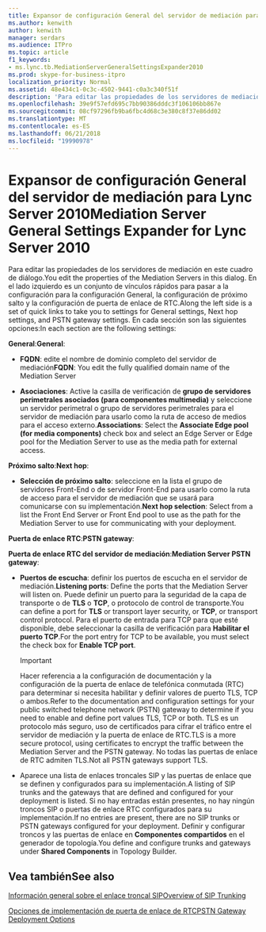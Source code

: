 ```yaml
---
title: Expansor de configuración General del servidor de mediación para Lync Server 2010
ms.author: kenwith
author: kenwith
manager: serdars
ms.audience: ITPro
ms.topic: article
f1_keywords:
- ms.lync.tb.MediationServerGeneralSettingsExpander2010
ms.prod: skype-for-business-itpro
localization_priority: Normal
ms.assetid: 48e434c1-0c3c-4502-9441-c0a3c340f51f
description: 'Para editar las propiedades de los servidores de mediación en este cuadro de diálogo. En el lado izquierdo es un conjunto de vínculos rápidos para pasar a la configuración para la configuración General, la configuración de próximo salto y la configuración de puerta de enlace de RTC. En cada sección son las siguientes opciones:'
ms.openlocfilehash: 39e9f57efd695c7bb90386dddc3f106106bb867e
ms.sourcegitcommit: 08cf97296fb9ba6fbc4d68c3e380c8f37e86dd02
ms.translationtype: MT
ms.contentlocale: es-ES
ms.lasthandoff: 06/21/2018
ms.locfileid: "19990978"
---
```

# <a name="mediation-server-general-settings-expander-for-lync-server-2010"></a><span data-ttu-id="ad290-105">Expansor de configuración General del servidor de mediación para Lync Server 2010</span><span class="sxs-lookup"><span data-stu-id="ad290-105">Mediation Server General Settings Expander for Lync Server 2010</span></span>
 
<span data-ttu-id="ad290-106">Para editar las propiedades de los servidores de mediación en este cuadro de diálogo.</span><span class="sxs-lookup"><span data-stu-id="ad290-106">You edit the properties of the Mediation Servers in this dialog.</span></span> <span data-ttu-id="ad290-107">En el lado izquierdo es un conjunto de vínculos rápidos para pasar a la configuración para la configuración General, la configuración de próximo salto y la configuración de puerta de enlace de RTC.</span><span class="sxs-lookup"><span data-stu-id="ad290-107">Along the left side is a set of quick links to take you to settings for General settings, Next hop settings, and PSTN gateway settings.</span></span> <span data-ttu-id="ad290-108">En cada sección son las siguientes opciones:</span><span class="sxs-lookup"><span data-stu-id="ad290-108">In each section are the following settings:</span></span>
  
 <span data-ttu-id="ad290-109">**General**:</span><span class="sxs-lookup"><span data-stu-id="ad290-109">**General**:</span></span>
  
- <span data-ttu-id="ad290-110">**FQDN**: edite el nombre de dominio completo del servidor de mediación</span><span class="sxs-lookup"><span data-stu-id="ad290-110">**FQDN**: You edit the fully qualified domain name of the Mediation Server</span></span>
    
- <span data-ttu-id="ad290-111">**Asociaciones**: Active la casilla de verificación de **grupo de servidores perimetrales asociados (para componentes multimedia)** y seleccione un servidor perimetral o grupo de servidores perimetrales para el servidor de mediación para usarlo como la ruta de acceso de medios para el acceso externo.</span><span class="sxs-lookup"><span data-stu-id="ad290-111">**Associations**: Select the **Associate Edge pool (for media components)** check box and select an Edge Server or Edge pool for the Mediation Server to use as the media path for external access.</span></span>
    
 <span data-ttu-id="ad290-112">**Próximo salto**:</span><span class="sxs-lookup"><span data-stu-id="ad290-112">**Next hop**:</span></span>
  
- <span data-ttu-id="ad290-113">**Selección de próximo salto**: seleccione en la lista el grupo de servidores Front-End o de servidor Front-End para usarlo como la ruta de acceso para el servidor de mediación que se usará para comunicarse con su implementación.</span><span class="sxs-lookup"><span data-stu-id="ad290-113">**Next hop selection**: Select from a list the Front End Server or Front End pool to use as the path for the Mediation Server to use for communicating with your deployment.</span></span>
    
 <span data-ttu-id="ad290-114">**Puerta de enlace RTC**:</span><span class="sxs-lookup"><span data-stu-id="ad290-114">**PSTN gateway**:</span></span>
  
 <span data-ttu-id="ad290-115">**Puerta de enlace RTC del servidor de mediación**:</span><span class="sxs-lookup"><span data-stu-id="ad290-115">**Mediation Server PSTN gateway**:</span></span>
  
- <span data-ttu-id="ad290-116">**Puertos de escucha**: definir los puertos de escucha en el servidor de mediación.</span><span class="sxs-lookup"><span data-stu-id="ad290-116">**Listening ports**: Define the ports that the Mediation Server will listen on.</span></span> <span data-ttu-id="ad290-117">Puede definir un puerto para la seguridad de la capa de transporte o de **TLS** o **TCP**, o protocolo de control de transporte.</span><span class="sxs-lookup"><span data-stu-id="ad290-117">You can define a port for **TLS** or transport layer security, or **TCP**, or transport control protocol.</span></span> <span data-ttu-id="ad290-118">Para el puerto de entrada para TCP para que esté disponible, debe seleccionar la casilla de verificación para **Habilitar el puerto TCP**.</span><span class="sxs-lookup"><span data-stu-id="ad290-118">For the port entry for TCP to be available, you must select the check box for **Enable TCP port**.</span></span> 
    
    > [!IMPORTANT]
    > <span data-ttu-id="ad290-119">Hacer referencia a la configuración de documentación y la configuración de la puerta de enlace de telefónica conmutada (RTC) para determinar si necesita habilitar y definir valores de puerto TLS, TCP o ambos.</span><span class="sxs-lookup"><span data-stu-id="ad290-119">Refer to the documentation and configuration settings for your public switched telephone network (PSTN) gateway to determine if you need to enable and define port values TLS, TCP or both.</span></span> <span data-ttu-id="ad290-120">TLS es un protocolo más seguro, uso de certificados para cifrar el tráfico entre el servidor de mediación y la puerta de enlace de RTC.</span><span class="sxs-lookup"><span data-stu-id="ad290-120">TLS is a more secure protocol, using certificates to encrypt the traffic between the Mediation Server and the PSTN gateway.</span></span> <span data-ttu-id="ad290-121">No todas las puertas de enlace de RTC admiten TLS.</span><span class="sxs-lookup"><span data-stu-id="ad290-121">Not all PSTN gateways support TLS.</span></span> 
  
- <span data-ttu-id="ad290-122">Aparece una lista de enlaces troncales SIP y las puertas de enlace que se definen y configurados para su implementación.</span><span class="sxs-lookup"><span data-stu-id="ad290-122">A listing of SIP trunks and the gateways that are defined and configured for your deployment is listed.</span></span> <span data-ttu-id="ad290-123">Si no hay entradas están presentes, no hay ningún troncos SIP o puertas de enlace RTC configurados para su implementación.</span><span class="sxs-lookup"><span data-stu-id="ad290-123">If no entries are present, there are no SIP trunks or PSTN gateways configured for your deployment.</span></span> <span data-ttu-id="ad290-124">Definir y configurar troncos y las puertas de enlace en **Componentes compartidos** en el generador de topología.</span><span class="sxs-lookup"><span data-stu-id="ad290-124">You define and configure trunks and gateways under **Shared Components** in Topology Builder.</span></span>
    
## <a name="see-also"></a><span data-ttu-id="ad290-125">Vea también</span><span class="sxs-lookup"><span data-stu-id="ad290-125">See also</span></span>

[<span data-ttu-id="ad290-126">Información general sobre el enlace troncal SIP</span><span class="sxs-lookup"><span data-stu-id="ad290-126">Overview of SIP Trunking</span></span>](http://technet.microsoft.com/library/204f2c21-436f-4b2d-93ea-d6db98fa2952.aspx)
  
[<span data-ttu-id="ad290-127">Opciones de implementación de puerta de enlace de RTC</span><span class="sxs-lookup"><span data-stu-id="ad290-127">PSTN Gateway Deployment Options</span></span>](http://technet.microsoft.com/library/d1ab4f74-18aa-40c7-a8cf-ec806cf6e28a.aspx)